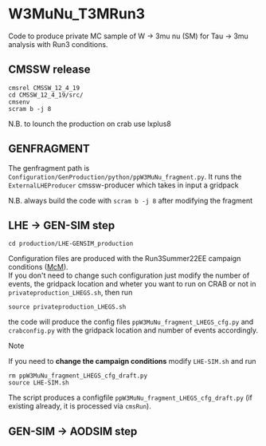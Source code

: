 # W3MuNu_T3MRun3
Code to produce private MC sample of W -> 3mu nu (SM) for Tau -> 3mu analysis with Run3 conditions.
## CMSSW release
```
cmsrel CMSSW_12_4_19
cd CMSSW_12_4_19/src/
cmsenv
scram b -j 8
```
N.B. to lounch the production on crab use lxplus8
## GENFRAGMENT
The genfragment path is `Configuration/GenProduction/python/ppW3MuNu_fragment.py`. It runs the `ExternalLHEProducer` cmssw-producer which takes in input a gridpack

N.B. always build the code with `scram b -j 8` after modifying the fragment

## LHE -> GEN-SIM step
```
cd production/LHE-GENSIM_production
```
Configuration files are produced with the Run3Summer22EE campaign conditions ([McM](https://cms-pdmv-prod.web.cern.ch/mcm/requests?dataset_name=WtoTauNu_Tauto3Mu_TuneCP5_13p6TeV_pythia8&page=0&shown=127)).\
If you don't need to change such configuration just modify the number of events, the gridpack location and wheter you want to run on CRAB or not in `privateproduction_LHEGS.sh`, then run
```
source privateproduction_LHEGS.sh
```
the code will produce the config files `ppW3MuNu_fragment_LHEGS_cfg.py` and `crabconfig.py` with the gridpack location and number of events accordingly.
> [!NOTE]
>If you need to **change the campaign conditions** modify `LHE-SIM.sh` and run
>```
>rm ppW3MuNu_fragment_LHEGS_cfg_draft.py
>source LHE-SIM.sh
>```
>The script produces a configfile `ppW3MuNu_fragment_LHEGS_cfg_draft.py` (if existing already, it is processed via `cmsRun`).
## GEN-SIM -> AODSIM step


